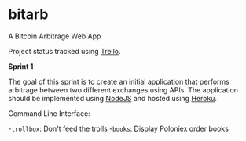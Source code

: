 # bitarb
A Bitcoin Arbitrage Web App

Project status tracked using [Trello](https://trello.com/b/ABOMu5R0/bitarb).

**Sprint 1**

The goal of this sprint is to create an initial application that performs arbitrage between two different exchanges using APIs. The application should be implemented using [NodeJS](https://nodejs.org/) and hosted using [Heroku](https://dashboard.heroku.com/). 


Command Line Interface:

-`trollbox`: Don't feed the trolls
-`books`: Display Poloniex order books

